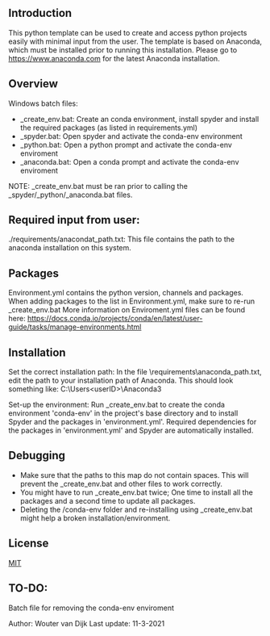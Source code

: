 ## Introduction

This python template can be used to create and access python projects easily with minimal input from the user. 
The template is based on Anaconda, which must be installed prior to running this installation. 
Please go to https://www.anaconda.com for the latest Anaconda installation. 

## Overview

Windows batch files:
* _create_env.bat: 	Create an conda environment, install spyder and install the required packages (as listed in requirements.yml)
*    _spyder.bat:	Open spyder and activate the conda-env environment 
*    _python.bat:	Open a python prompt and activate the conda-env enviroment
*  _anaconda.bat: 	Open a conda prompt and activate the conda-env enviroment

NOTE: _create_env.bat must be ran prior to calling the _spyder/_python/_anaconda.bat files.

## Required input from user:
./requirements/anacondat_path.txt: 	 This file contains the path to the anaconda installation on this system.

## Packages
Environment.yml contains the python version, channels and packages. When adding packages to the list in Environment.yml, make sure to re-run _create_env.bat
More information on Enviroment.yml files can be found here: https://docs.conda.io/projects/conda/en/latest/user-guide/tasks/manage-environments.html

## Installation
Set the correct installation path:
	In the file \requirements\anaconda_path.txt, edit the path to your installation path of Anaconda. 
	This should look something like:
		C:\Users\<userID>\Anaconda3

Set-up the environment:
	Run _create_env.bat to create the conda environment 'conda-env' in the project's base directory and to install Spyder and the packages in 'environment.yml'.
	Required dependencies for the packages in 'environment.yml' and Spyder are automatically installed.
	

## Debugging
* Make sure that the paths to this map do not contain spaces. This will prevent the _create_env.bat and other files to work correctly. 
* You might have to run _create_env.bat twice; One time to install all the packages and a second time to update all packages.
* Deleting the /conda-env folder and re-installing using _create_env.bat might help a broken installation/environment.

## License
[MIT](https://choosealicense.com/licenses/mit/)


## TO-DO:
Batch file for removing the conda-env enviroment


Author:			Wouter van Dijk
Last update: 	11-3-2021